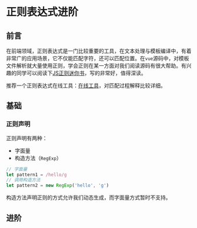 # 正则表达式进阶

## 前言

在前端领域，正则表达式是一门比较重要的工具，在文本处理与模板编译中，有着非常广的应用场景，它不仅能匹配字符，还可以匹配位置。在`vue`源码中，对模板文件解析就大量使用正则，学会正则在某一方面对我们阅读源码有很大帮助。有兴趣的同学可以阅读下[JS正则迷你书](https://github.com/qdlaoyao/js-regex-mini-book)，写的非常好，值得深读。

推荐一个正则表达式在线工具：[在线工具](https://regexr-cn.com/)，对匹配过程解释比较详细。

## 基础

### 正则声明

正则声明有两种：

- 字面量
- 构造方法（`RegExp`）

```JavaScript
// 字面量
let pattern1 = /hello/g
// 调用构造方法
let pattern2 = new RegExp('hello', 'g')
```

构造方法声明正则的方式允许我们动态生成，而字面量方式暂时不支持。

## 进阶

